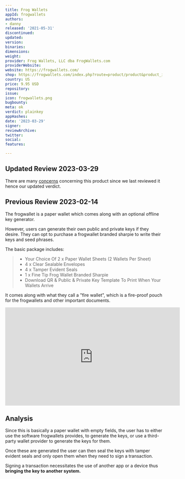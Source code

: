 ```yaml
---
title: Frog Wallets
appId: frogwallets
authors:
- danny
released: '2021-05-31'
discontinued: 
updated: 
version: 
binaries: 
dimensions: 
weight: 
provider: Frog Wallets, LLC dba FrogWallets.com
providerWebsite: 
website: https://frogwallets.com/
shop: https://frogwallets.com/index.php?route=product/product&product_id=53
country: US
price: 9.95 USD
repository: 
issue: 
icon: frogwallets.png
bugbounty: 
meta: ok
verdict: plainkey
appHashes: 
date: '2023-03-29'
signer: 
reviewArchive: 
twitter: 
social: 
features: 

---
```


## Updated Review 2023-03-29

There are many [concerns](https://gitlab.com/walletscrutiny/walletScrutinyCom/-/merge_requests/391#note_1328576534) concerning this product since we last reviewed it hence our updated verdict.

## Previous Review 2023-02-14

The frogwallet is a paper wallet which comes along with an optional offline key generator. 

However, users can generate their own public and private keys if they desire. They can opt to purchase a frogwallet branded sharpie to write their keys and seed phrases.

The basic package includes:

> - Your Choice Of 2 x Paper Wallet Sheets (2 Wallets Per Sheet)
> - 4 x Clear Sealable Envelopes
> - 4 x Tamper Evident Seals
> - 1 x Fine Tip Frog Wallet Branded Sharpie
> - Download QR & Public & Private Key Template To Print When Your Wallets Arrive

It comes along with what they call a "fire wallet", which is a fire-proof pouch for the frogwallets and other important documents. 

<iframe width="560" height="315" src="https://www.youtube.com/embed/Z_8uiUSOVIs" title="YouTube video player" frameborder="0" allow="accelerometer; autoplay; clipboard-write; encrypted-media; gyroscope; picture-in-picture; web-share" allowfullscreen></iframe> 

## Analysis 

Since this is basically a paper wallet with empty fields, the user has to either use the software frogwallets provides, to generate the keys, or use a third-party wallet provider to generate the keys for them. 

Once these are generated the user can then seal the keys with tamper evident seals and only open them when they need to sign a transaction.

Signing a transaction necessitates the use of another app or a device thus **bringing the key to another system.**

